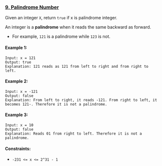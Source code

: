 ### [9. Palindrome Number](https://leetcode.com/problems/palindrome-number/)

Given an integer `X`, return `true` if x is palindrome integer.

An integer is a **palindrome** when it reads the same backward as forward.

- For example, `121` is a palindrome while `123` is not.


#### Example 1:

    Input: x = 121
    Output: true
    Explanation: 121 reads as 121 from left to right and from right to left.

#### Example 2:

    Input: x = -121
    Output: false
    Explanation: From left to right, it reads -121. From right to left, it becomes 121-. Therefore it is not a palindrome.

#### Example 3:

    Input: x = 10
    Output: false
    Explanation: Reads 01 from right to left. Therefore it is not a palindrome.

#### Constraints:

- `-231 <= x <= 2^31 - 1`